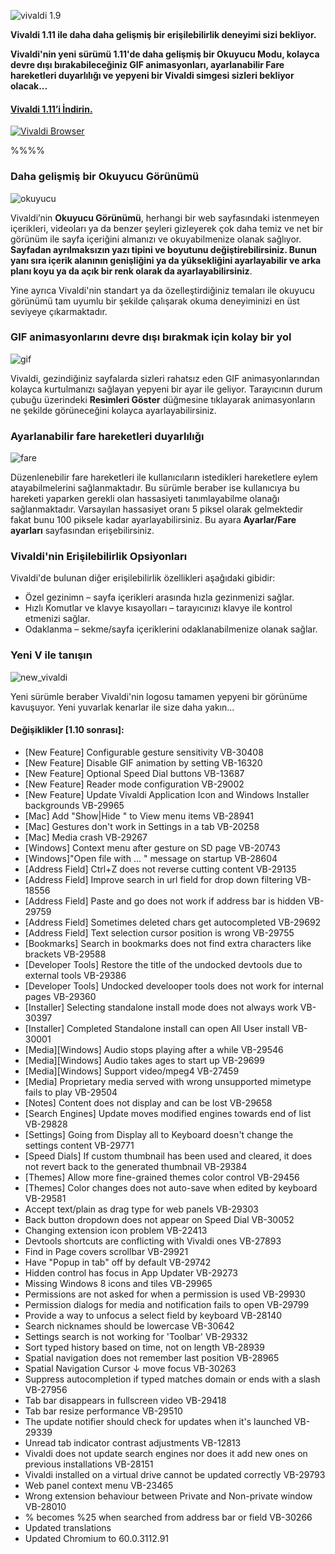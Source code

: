 ![vivaldi 1.9](http://res.cloudinary.com/vivaldi/image/upload/v1502349564/1.11-hero-1200_lrjnap.jpg#full-width)

**Vivaldi 1.11 ile daha daha gelişmiş bir erişilebilirlik deneyimi  sizi bekliyor.**

**Vivaldi'nin yeni sürümü 1.11'de daha gelişmiş bir Okuyucu Modu, kolayca devre dışı bırakabileceğiniz GIF animasyonları, ayarlanabilir Fare hareketleri duyarlılığı ve yepyeni bir Vivaldi simgesi sizleri bekliyor olacak...**

#### [Vivaldi 1.11’i İndirin.](https://vivaldi.com/)

[![Vivaldi Browser](http://res.cloudinary.com/vivaldi/image/upload/v1502359641/video_pr5hdu.png)](https://www.youtube.com/watch?v=a9BblsoB6xc "Vivaldi Tarayıcı")


%%%%

### Daha gelişmiş bir Okuyucu Görünümü
![okuyucu](http://res.cloudinary.com/vivaldi/image/upload/v1502349960/okuyucu_mjlkf5.png)

Vivaldi’nin **Okuyucu Görünümü**, herhangi bir web sayfasındaki istenmeyen içerikleri, videoları ya da benzer şeyleri gizleyerek çok daha temiz ve net bir görünüm ile sayfa içeriğini almanızı ve okuyabilmenize olanak sağlıyor. **Sayfadan ayrılmaksızın yazı tipini ve boyutunu değiştirebilirsiniz. Bunun yanı sıra içerik alanının genişliğini ya da yüksekliğini ayarlayabilir ve arka planı koyu ya da açık bir renk olarak da ayarlayabilirsiniz**.

Yine ayrıca Vivaldi'nin standart ya da özelleştirdiğiniz temaları ile okuyucu görünümü tam uyumlu bir şekilde çalışarak okuma deneyiminizi en üst seviyeye çıkarmaktadır.

### GIF animasyonlarını devre dışı bırakmak için kolay bir yol
![gif](http://res.cloudinary.com/vivaldi/image/upload/v1502347879/gif_jtvbsu.png#full-width)

Vivaldi, gezindiğiniz sayfalarda sizleri rahatsız eden GIF animasyonlarından kolayca kurtulmanızı sağlayan yepyeni bir ayar ile geliyor. Tarayıcının durum çubuğu üzerindeki **Resimleri Göster** düğmesine tıklayarak animasyonların ne şekilde görüneceğini kolayca ayarlayabilirsiniz.

### Ayarlanabilir fare hareketleri duyarlılığı
![fare](http://res.cloudinary.com/vivaldi/image/upload/v1502347879/fare_evvzym.png#full-width)

Düzenlenebilir fare hareketleri ile kullanıcıların istedikleri hareketlere eylem atayabilmelerini sağlanmaktadır. Bu sürümle beraber ise kullanıcıya bu hareketi yaparken gerekli olan hassasiyeti tanımlayabilme olanağı sağlanmaktadır. Varsayılan hassasiyet oranı 5 piksel olarak gelmektedir fakat bunu 100 piksele kadar ayarlayabilirsiniz. Bu ayara **Ayarlar/Fare ayarları** sayfasından erişebilirsiniz.

### Vivaldi'nin Erişilebilirlik Opsiyonları

Vivaldi'de bulunan diğer erişilebilirlik özellikleri aşağıdaki gibidir:
* Özel gezinimn – sayfa içerikleri arasında hızla gezinmenizi sağlar.
* Hızlı Komutlar ve klavye kısayolları – tarayıcınızı klavye ile kontrol etmenizi sağlar.
* Odaklanma – sekme/sayfa içeriklerini odaklanabilmenize olanak sağlar.

### Yeni V ile tanışın
![new_vivaldi](//res.cloudinary.com/vivaldi/image/upload/c_scale,w_360/v1502350544/viv_icon_t60g4h.png#full-width)

Yeni sürümle beraber Vivaldi'nin logosu tamamen yepyeni bir görünüme kavuşuyor. Yeni yuvarlak kenarlar  ile size daha yakın...

#### Değişiklikler [1.10 sonrası]:

* [New Feature] Configurable gesture sensitivity VB-30408
* [New Feature] Disable GIF animation by setting VB-16320
* [New Feature] Optional Speed Dial buttons VB-13687
* [New Feature] Reader mode configuration VB-29002
* [New Feature] Update Vivaldi Application Icon and Windows Installer backgrounds VB-29965
* [Mac] Add "Show|Hide " to View menu items VB-28941
* [Mac] Gestures don't work in Settings in a tab VB-20258
* [Mac] Media crash VB-29267
* [Windows] Context menu after gesture on SD page VB-20743
* [Windows]"Open file with ... " message on startup VB-28604
* [Address Field] Ctrl+Z does not reverse cutting content VB-29135
* [Address Field] Improve search in url field for drop down filtering VB-18556
* [Address Field] Paste and go does not work if address bar is hidden VB-29759
* [Address Field] Sometimes deleted chars get autocompleted VB-29692
* [Address Field] Text selection cursor position is wrong VB-29755
* [Bookmarks] Search in bookmarks does not find extra characters like brackets VB-29588
* [Developer Tools] Restore the title of the undocked devtools due to external tools VB-29386
* [Developer Tools] Undocked develooper tools does not work for internal pages VB-29360
* [Installer] Selecting standalone install mode does not always work VB-30397
* [Installer] Completed Standalone install can open All User install VB-30001
* [Media][Windows] Audio stops playing after a while VB-29546
* [Media][Windows] Audio takes ages to start up VB-29699
* [Media][Windows] Support video/mpeg4 VB-27459
* [Media] Proprietary media served with wrong unsupported mimetype fails to play VB-29504
* [Notes] Content does not display and can be lost VB-29658
* [Search Engines] Update moves modified engines towards end of list VB-29828
* [Settings] Going from Display all to Keyboard doesn't change the settings content VB-29771
* [Speed Dials] If custom thumbnail has been used and cleared, it does not revert back to the generated thumbnail VB-29384
* [Themes] Allow more fine-grained themes color control VB-29456
* [Themes] Color changes does not auto-save when edited by keyboard VB-29581
* Accept text/plain as drag type for web panels VB-29303
* Back button dropdown does not appear on Speed Dial VB-30052
* Changing extension icon problem VB-22413
* Devtools shortcuts are conflicting with Vivaldi ones VB-27893
* Find in Page covers scrollbar VB-29921
* Have "Popup in tab" off by default VB-29742
* Hidden control has focus in App Updater VB-29273
* Missing Windows 8 icons and tiles VB-29965
* Permissions are not asked for when a permission is used VB-29930
* Permission dialogs for media and notification fails to open VB-29799
* Provide a way to unfocus a select field by keyboard VB-28140
* Search nicknames should be lowercase VB-30642
* Settings search is not working for 'Toolbar' VB-29332
* Sort typed history based on time, not on length VB-28939
* Spatial navigation does not remember last position VB-28965
* Spatial Navigation Cursor ↓ move focus VB-30263
* Suppress autocompletion if typed matches domain or ends with a slash VB-27956
* Tab bar disappears in fullscreen video VB-29418
* Tab bar resize performance VB-29510
* The update notifier should check for updates when it's launched VB-29339
* Unread tab indicator contrast adjustments VB-12813
* Vivaldi does not update search engines nor does it add new ones on previous installations VB-28151
* Vivaldi installed on a virtual drive cannot be updated correctly VB-29793
* Web panel context menu VB-23465
* Wrong extension behaviour between Private and Non-private window VB-28010
* % becomes %25 when searched from address bar or field VB-30266
* Updated translations
* Updated Chromium to 60.0.3112.91
